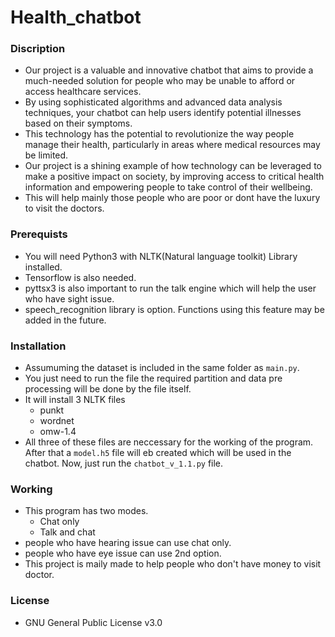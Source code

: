 # **Health_chatbot**
### **Discription**
  - Our project is a valuable and innovative chatbot that aims to provide a much-needed solution for people who may be unable to afford or access healthcare services. <br>
  - By using sophisticated algorithms and advanced data analysis techniques, your chatbot can help users identify potential illnesses based on their symptoms.<br>
  - This technology has the potential to revolutionize the way people manage their health, particularly in areas where medical resources may be limited. <br>
  - Our project is a shining example of how technology can be leveraged to make a positive impact on society, by improving access to critical health information and   empowering people to take control of their wellbeing.<br>
  - This will help mainly those people who are poor or dont have the luxury to visit the doctors.

### **Prerequists**
* You will need Python3 with  NLTK(Natural language toolkit) Library installed.
* Tensorflow is also needed.
* pyttsx3 is also important to run the talk engine which will help the user who have sight issue.
* speech_recognition library is option. Functions using this feature may be added in the future.

### **Installation**
* Assumuming the dataset is included in the same folder as `main.py`.<br>
* You just need to run the file the required partition and data pre processing will be done by the file itself.<br>
* It will install 3 NLTK files 
  - punkt  
  - wordnet
  - omw-1.4
* All three of these files are neccessary for the working of the program.
After that a `model.h5` file will eb created which will be used in the chatbot.
Now, just run the `chatbot_v_1.1.py` file.

### Working
* This program has two modes.
    - Chat only 
    - Talk and chat 
* people who have hearing issue can use chat only.
* people who have eye issue can use 2nd option.
* This project is maily made to help people who don't have money to visit doctor.

### License
* GNU General Public License v3.0
